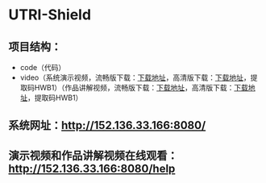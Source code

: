 # UTRI-Shield
## 项目结构：
- code（代码）
- video（系统演示视频，流畅版下载：[下载地址](https://github.com/YunnaLv/UTRI-Shield/raw/main/video/%E7%B3%BB%E7%BB%9F%E4%BD%BF%E7%94%A8%E6%8C%87%E5%8D%97.mp4)，高清版下载：[下载地址](https://pan.baidu.com/s/19D45024eDRyP-nkZPwZ2VQ)，提取码HWB1）（作品讲解视频，流畅版下载：[下载地址](https://github.com/YunnaLv/UTRI-Shield/raw/main/video/%E4%BD%9C%E5%93%81%E8%AE%B2%E8%A7%A3.mp4)，高清版下载：[下载地址](https://pan.baidu.com/s/1wWJ56eemzAUIUU-JRNVDsQ)，提取码HWB1）
## 系统网址：http://152.136.33.166:8080/
## 演示视频和作品讲解视频在线观看：http://152.136.33.166:8080/help

